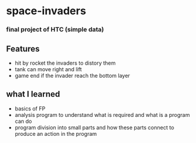 # space-invaders
### final project of HTC (simple data)


## Features

- hit by rocket the invaders to distory them
- tank can move right and lift 
- game end if the invader reach the bottom layer



## what I learned
- basics of FP
- analysis program to understand what is required and what is a program can do 
- program division into small parts and how these parts connect to produce an action in the program

